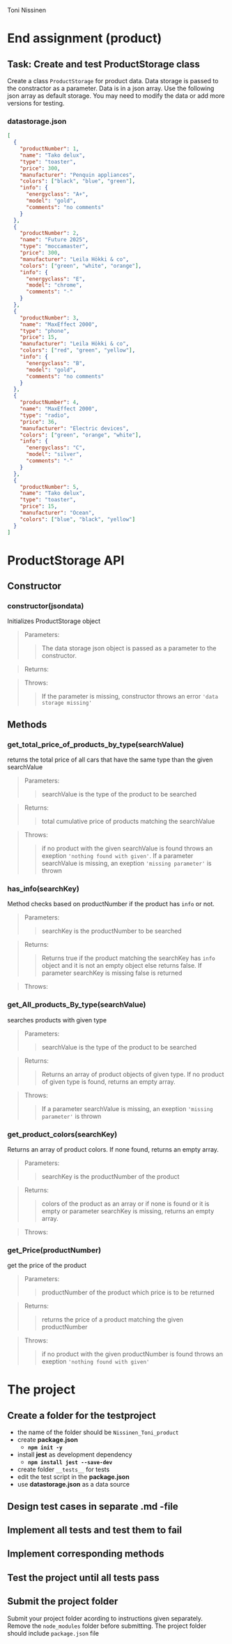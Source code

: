 Toni Nissinen

# **End assignment** (product)

## Task: Create and test ProductStorage class

Create a class `ProductStorage` for product data. Data storage is passed to the constractor as a parameter. Data is in a json array. Use the following json array as default storage. You may need to modify the data or add more versions for testing.

### datastorage.json

```json
[
  {
    "productNumber": 1,
    "name": "Tako delux",
    "type": "toaster",
    "price": 300,
    "manufacturer": "Penquin appliances",
    "colors": ["black", "blue", "green"],
    "info": {
      "energyclass": "A+",
      "model": "gold",
      "comments": "no comments"
    }
  },
  {
    "productNumber": 2,
    "name": "Future 2025",
    "type": "moccamaster",
    "price": 300,
    "manufacturer": "Leila Hökki & co",
    "colors": ["green", "white", "orange"],
    "info": {
      "energyclass": "E",
      "model": "chrome",
      "comments": "-"
    }
  },
  {
    "productNumber": 3,
    "name": "MaxEffect 2000",
    "type": "phone",
    "price": 15,
    "manufacturer": "Leila Hökki & co",
    "colors": ["red", "green", "yellow"],
    "info": {
      "energyclass": "B",
      "model": "gold",
      "comments": "no comments"
    }
  },
  {
    "productNumber": 4,
    "name": "MaxEffect 2000",
    "type": "radio",
    "price": 36,
    "manufacturer": "Electric devices",
    "colors": ["green", "orange", "white"],
    "info": {
      "energyclass": "C",
      "model": "silver",
      "comments": "-"
    }
  },
  {
    "productNumber": 5,
    "name": "Tako delux",
    "type": "toaster",
    "price": 15,
    "manufacturer": "Ocean",
    "colors": ["blue", "black", "yellow"]
  }
]
```

# ProductStorage API

## Constructor

### **constructor(jsondata)**

Initializes ProductStorage object

> Parameters:
>
> > The data storage json object is passed as a parameter to the constructor.

> Returns:
>
> >

> Throws:
>
> > If the parameter is missing, constructor throws an error `'data storage missing'`

## Methods

### **get_total_price_of_products_by_type(searchValue)**

returns the total price of all cars that have the same type than the given searchValue

> Parameters:
>
> > searchValue is the type of the product to be searched

> Returns:
>
> > total cumulative price of products matching the searchValue

> Throws:
>
> > if no product with the given searchValue is found throws an exeption `'nothing found with given'`. If a parameter searchValue is missing, an exeption `'missing parameter'` is thrown

### **has_info(searchKey)**

Method checks based on productNumber if the product has `info` or not.

> Parameters:
>
> > searchKey is the productNumber to be searched

> Returns:
>
> > Returns true if the product matching the searchKey has `info` object and it is not an empty object else returns false. If parameter searchKey is missing false is returned

> Throws:
>
> >

### **get_All_products_By_type(searchValue)**

searches products with given type

> Parameters:
>
> > searchValue is the type of the product to be searched

> Returns:
>
> > Returns an array of product objects of given type. If no product of given type is found, returns an empty array.

> Throws:
>
> > If a parameter searchValue is missing, an exeption `'missing parameter'` is thrown

### **get_product_colors(searchKey)**

Returns an array of product colors. If none found, returns an empty array.

> Parameters:
>
> > searchKey is the productNumber of the product

> Returns:
>
> > colors of the product as an array or if none is found or it is empty or parameter searchKey is missing, returns an empty array.

> Throws:
>
> >

### **get_Price(productNumber)**

get the price of the product

> Parameters:
>
> > productNumber of the product which price is to be returned

> Returns:
>
> > returns the price of a product matching the given productNumber

> Throws:
>
> > if no product with the given productNumber is found throws an exeption `'nothing found with given'`

# The project

## Create a folder for the testproject

- the name of the folder should be `Nissinen_Toni_product`
- create **package.json**
  - **`npm init -y`**
- install **jest** as development dependency
  - **`npm install jest --save-dev`**
- create folder `__tests__` for tests
- edit the test script in the **package.json**
- use **datastorage.json** as a data source

## Design test cases in separate .md -file

## Implement all tests and test them to fail

## Implement corresponding methods

## Test the project until all tests pass

## Submit the project folder

Submit your project folder acording to instructions given separately.
Remove the `node_modules` folder before submitting.
The project folder should include `package.json` file
